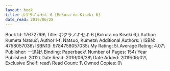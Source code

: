 ```yaml
---
layout: book
title: ボクラノキセキ 6 [Bokura no Kiseki 6]
date_read: 2019/06/28
---
```


Book Id: 17672769\ 
Title: ボクラノキセキ 6 [Bokura no Kiseki 6]\ 
Author: Kumeta Natsuo\ 
Author l-f: Natsuo, Kumeta\ 
Additional Authors: \ 
ISBN: 4758057036\ 
ISBN13: 9784758057035\ 
My Rating: 5\ 
Average Rating: 4.07\ 
Publisher: 一迅社\ 
Binding: Paperback\ 
Number of Pages: 154\ 
Year Published: 2012\ 
Date Read: 2019/06/28\ 
Date Added: 2019/06/02\ 
Exclusive Shelf: read\ 
Read Count: 1\ 
Owned Copies: 0\ 


